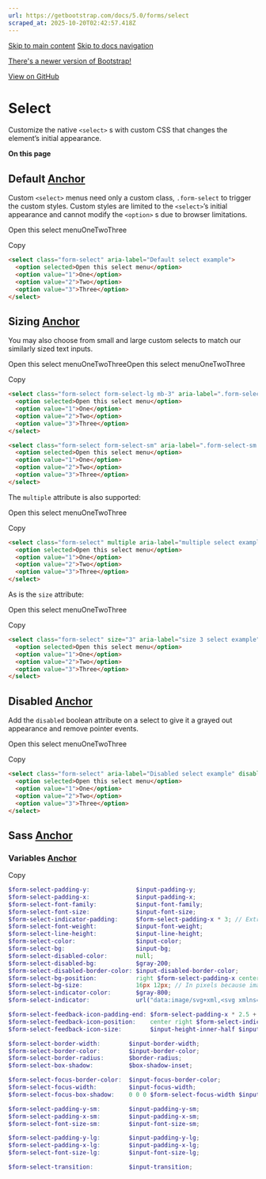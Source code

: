```yaml
---
url: https://getbootstrap.com/docs/5.0/forms/select
scraped_at: 2025-10-20T02:42:57.418Z
---
```


[Skip to main content](https://getbootstrap.com/docs/5.0/forms/select/#content) [Skip to docs navigation](https://getbootstrap.com/docs/5.0/forms/select/#bd-docs-nav)

[There's a newer version of Bootstrap!](https://getbootstrap.com/)

[View on GitHub](https://github.com/twbs/bootstrap/blob/v5.0.2/site/content/docs/5.0/forms/select.md "View and edit this file on GitHub")

# Select

Customize the native `<select>` s with custom CSS that changes the element’s initial appearance.

**On this page**

## Default [Anchor](https://getbootstrap.com/docs/5.0/forms/select/\#default)

Custom `<select>` menus need only a custom class, `.form-select` to trigger the custom styles. Custom styles are limited to the `<select>`’s initial appearance and cannot modify the `<option>` s due to browser limitations.

Open this select menuOneTwoThree

Copy

```html
<select class="form-select" aria-label="Default select example">
  <option selected>Open this select menu</option>
  <option value="1">One</option>
  <option value="2">Two</option>
  <option value="3">Three</option>
</select>
```

## Sizing [Anchor](https://getbootstrap.com/docs/5.0/forms/select/\#sizing)

You may also choose from small and large custom selects to match our similarly sized text inputs.

Open this select menuOneTwoThreeOpen this select menuOneTwoThree

Copy

```html
<select class="form-select form-select-lg mb-3" aria-label=".form-select-lg example">
  <option selected>Open this select menu</option>
  <option value="1">One</option>
  <option value="2">Two</option>
  <option value="3">Three</option>
</select>

<select class="form-select form-select-sm" aria-label=".form-select-sm example">
  <option selected>Open this select menu</option>
  <option value="1">One</option>
  <option value="2">Two</option>
  <option value="3">Three</option>
</select>
```

The `multiple` attribute is also supported:

Open this select menuOneTwoThree

Copy

```html
<select class="form-select" multiple aria-label="multiple select example">
  <option selected>Open this select menu</option>
  <option value="1">One</option>
  <option value="2">Two</option>
  <option value="3">Three</option>
</select>
```

As is the `size` attribute:

Open this select menuOneTwoThree

Copy

```html
<select class="form-select" size="3" aria-label="size 3 select example">
  <option selected>Open this select menu</option>
  <option value="1">One</option>
  <option value="2">Two</option>
  <option value="3">Three</option>
</select>
```

## Disabled [Anchor](https://getbootstrap.com/docs/5.0/forms/select/\#disabled)

Add the `disabled` boolean attribute on a select to give it a grayed out appearance and remove pointer events.

Open this select menuOneTwoThree

Copy

```html
<select class="form-select" aria-label="Disabled select example" disabled>
  <option selected>Open this select menu</option>
  <option value="1">One</option>
  <option value="2">Two</option>
  <option value="3">Three</option>
</select>
```

## Sass [Anchor](https://getbootstrap.com/docs/5.0/forms/select/\#sass)

### Variables [Anchor](https://getbootstrap.com/docs/5.0/forms/select/\#variables)

Copy

```scss
$form-select-padding-y:             $input-padding-y;
$form-select-padding-x:             $input-padding-x;
$form-select-font-family:           $input-font-family;
$form-select-font-size:             $input-font-size;
$form-select-indicator-padding:     $form-select-padding-x * 3; // Extra padding for background-image
$form-select-font-weight:           $input-font-weight;
$form-select-line-height:           $input-line-height;
$form-select-color:                 $input-color;
$form-select-bg:                    $input-bg;
$form-select-disabled-color:        null;
$form-select-disabled-bg:           $gray-200;
$form-select-disabled-border-color: $input-disabled-border-color;
$form-select-bg-position:           right $form-select-padding-x center;
$form-select-bg-size:               16px 12px; // In pixels because image dimensions
$form-select-indicator-color:       $gray-800;
$form-select-indicator:             url("data:image/svg+xml,<svg xmlns='http://www.w3.org/2000/svg' viewBox='0 0 16 16'><path fill='none' stroke='#{$form-select-indicator-color}' stroke-linecap='round' stroke-linejoin='round' stroke-width='2' d='M2 5l6 6 6-6'/></svg>");

$form-select-feedback-icon-padding-end: $form-select-padding-x * 2.5 + $form-select-indicator-padding;
$form-select-feedback-icon-position:    center right $form-select-indicator-padding;
$form-select-feedback-icon-size:        $input-height-inner-half $input-height-inner-half;

$form-select-border-width:        $input-border-width;
$form-select-border-color:        $input-border-color;
$form-select-border-radius:       $border-radius;
$form-select-box-shadow:          $box-shadow-inset;

$form-select-focus-border-color:  $input-focus-border-color;
$form-select-focus-width:         $input-focus-width;
$form-select-focus-box-shadow:    0 0 0 $form-select-focus-width $input-btn-focus-color;

$form-select-padding-y-sm:        $input-padding-y-sm;
$form-select-padding-x-sm:        $input-padding-x-sm;
$form-select-font-size-sm:        $input-font-size-sm;

$form-select-padding-y-lg:        $input-padding-y-lg;
$form-select-padding-x-lg:        $input-padding-x-lg;
$form-select-font-size-lg:        $input-font-size-lg;

$form-select-transition:          $input-transition;

```